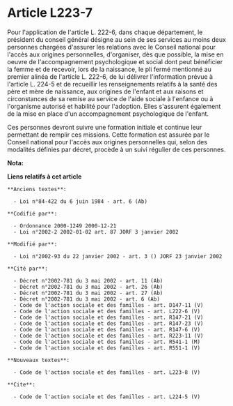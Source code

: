 # Article L223-7

Pour l'application de l'article L. 222-6, dans chaque département, le président du conseil général désigne au sein de ses
services au moins deux personnes chargées d'assurer les relations avec le Conseil national pour l'accès aux origines
personnelles, d'organiser, dès que possible, la mise en oeuvre de l'accompagnement psychologique et social dont peut
bénéficier la femme et de recevoir, lors de la naissance, le pli fermé mentionné au premier alinéa de l'article L. 222-6, de
lui délivrer l'information prévue à l'article L. 224-5 et de recueillir les renseignements relatifs à la santé des père et
mère de naissance, aux origines de l'enfant et aux raisons et circonstances de sa remise au service de l'aide sociale à
l'enfance ou à l'organisme autorisé et habilité pour l'adoption. Elles s'assurent également de la mise en place d'un
accompagnement psychologique de l'enfant. 

Ces personnes devront suivre une formation initiale et continue leur permettant de remplir ces missions. Cette formation est
assurée par le Conseil national pour l'accès aux origines personnelles qui, selon des modalités définies par décret, procède
à un suivi régulier de ces personnes.

**Nota:**



**Liens relatifs à cet article**

	**Anciens textes**:

	  - Loi n°84-422 du 6 juin 1984 - art. 6 (Ab)

	**Codifié par**:

	  - Ordonnance 2000-1249 2000-12-21
	  - Loi n°2002-2 2002-01-02 art. 87 JORF 3 janvier 2002

	**Modifié par**:

	  - Loi n°2002-93 du 22 janvier 2002 - art. 3 () JORF 23 janvier 2002

	**Cité par**:

	  - Décret n°2002-781 du 3 mai 2002 - art. 11 (Ab)
	  - Décret n°2002-781 du 3 mai 2002 - art. 26 (Ab)
	  - Décret n°2002-781 du 3 mai 2002 - art. 27 (Ab)
	  - Décret n°2002-781 du 3 mai 2002 - art. 6 (Ab)
	  - Code de l'action sociale et des familles - art. D147-11 (V)
	  - Code de l'action sociale et des familles - art. L222-6 (V)
	  - Code de l'action sociale et des familles - art. R147-21 (V)
	  - Code de l'action sociale et des familles - art. R147-23 (V)
	  - Code de l'action sociale et des familles - art. R147-6 (V)
	  - Code de l'action sociale et des familles - art. R223-11 (V)
	  - Code de l'action sociale et des familles - art. R541-1 (M)
	  - Code de l'action sociale et des familles - art. R551-1 (V)

	**Nouveaux textes**:

	  - Code de l'action sociale et des familles - art. L223-8 (V)

	**Cite**:

	  - Code de l'action sociale et des familles - art. L224-5 (V)
